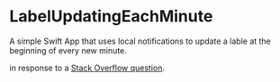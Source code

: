 # LabelUpdatingEachMinute

A simple Swift App that uses local notifications to update a lable at the beginning of every new minute.

in response to a [Stack Overflow question](http://stackoverflow.com/questions/28706433/today-uilabel-auto-updating).
